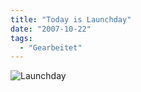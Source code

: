 ```yaml
---
title: "Today is Launchday"
date: "2007-10-22"
tags:
  - "Gearbeitet"
---
```


![Launchday](/img/codecandies/ZZ70EF0C97.jpg)
